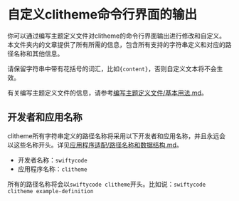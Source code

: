 # 自定义clitheme命令行界面的输出

你可以通过编写主题定义文件对clitheme的命令行界面输出进行修改和自定义。本文件夹内的文章提供了所有所需的信息，包含所有支持的字符串定义和对应的路径名称和其他信息。

请保留字符串中带有花括号的词汇，比如`{content}`，否则自定义文本将不会生效。

有关编写主题定义文件的信息，请参考[编写主题定义文件/基本用法.md](../编写主题定义文件/基本用法.md)。

## 开发者和应用名称

clitheme所有字符串定义的路径名称将采用以下开发者和应用名称，并且永远会以这些名称开头。详见[应用程序适配/路径名称和数据结构.md](../应用程序适配/路径名称和数据结构.md)。

- 开发者名称：`swiftycode`
- 应用程序名称：`clitheme`

所有的路径名称将会以`swiftycode clitheme`开头。比如说：`swiftycode clitheme example-definition`
